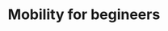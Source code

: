 ---
layout: ups_devops
topic: Mobility 
title: Mobility for begineers
permalink: "/upskilling_cs/devops/"
desc: This is Photoshop's version  of Lorem Ipsum. Proin gravida nibh vel velit c9443d auctor aliquet.                        This is Photoshop's version  of Lorem Ipsum. Proin gravida nibh vel velit c9443d auctor aliquet. This is Photoshop's version  of Lorem Ipsum. Proin gravida nibh vel velit c9443d auctor aliquet. This is Photoshop's version  of Lorem Ipsum. Proin gravida nibh vel velit c9443d auctor aliquet. This is Photoshop's version  of Lorem Ipsum. Proin gravida nibh vel velit c9443d auctor aliquet.
program_details : OnCampus
count: 208
course_description: This course introduces attendees to the goals, objectives, benefits, practices of a DevOps environment with hands on working sessions. The course also addresses  why DevOps is a mix of cultural, process & tools movement. This sessions talks  about principles and mind-sets with practical hands-on use-cases that is pivoting the software delivery landscape123.
learning_objective:
   description: This workshop will help the audience to gain insights into   Lean    application delivery practices with IT-engineering use-cases.
   points:
    -  Associated Producct
    -  Another associate
audience:
    - How DevOps thinking is pivoting organizations to deliver faster applications &  features to its customers.
    - How DevOps thinking is pivoting organizations to deliver faster applications &  features to its customers.
    - How DevOps thinking is pivoting organizations to deliver faster applications &  features to its customers.
    - How DevOps thinking is pivoting organizations to deliver faster applications &  features to its customers.
Course_Details:
   Introduction_Overview:
    - How DevOps thinking is pivoting organizations to deliver faster applications &  features to its customers.
    - How DevOps thinking is pivoting organizations to deliver faster applications &  features to its customers.
    - How DevOps thinking is pivoting organizations to deliver faster applications &  features to its customers.
    - How DevOps thinking is pivoting organizations to deliver faster applications &  features to its customers.
    - How DevOps thinking is pivoting organizations to deliver faster applications &  features to its customers.
     
   challenges:
     - How DevOps thinking is pivoting organizations to deliver faster applications &  features to its customers.
     - How DevOps thinking is pivoting organizations to deliver faster applications &  features to its customers.
     - How DevOps thinking is pivoting organizations to deliver faster applications &  features to its customers.
     - How DevOps thinking is pivoting organizations to deliver faster applications &  features to its customers.

   methods_tools:
     - How DevOps thinking is pivoting organizations to deliver faster applications &  features to its customers.
     - How DevOps thinking is pivoting organizations to deliver faster applications &  features to its customers.
     - How DevOps thinking is pivoting organizations to deliver faster applications &  features to its customers.
     - How DevOps thinking is pivoting organizations to deliver faster applications &  features to its customers.






    




---